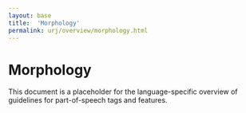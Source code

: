 ```yaml
---
layout: base
title:  'Morphology'
permalink: urj/overview/morphology.html
---
```


# Morphology

This document is a placeholder for the language-specific overview of
guidelines for part-of-speech tags and features.
